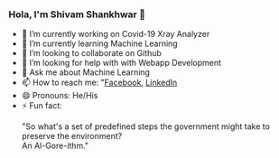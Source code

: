 ### Hola, I'm Shivam Shankhwar 👋

- 🔭 I’m currently working on Covid-19 Xray Analyzer 
- 🌱 I’m currently learning Machine Learning
- 👯 I’m looking to collaborate on Github
- 🤔 I’m looking for help with with Webapp Development 
- 💬 Ask me about Machine Learning
- 📫 How to reach me: "<a href="https://www.linkedin.com/in/chandrakant100/">Facebook</a>, <a href="https://www.linkedin.com/in/chandrakant100/">LinkedIn</a> 
- 😄 Pronouns: He/His
- ⚡ Fun fact: <p>"So what's a set of predefined steps the government might take to preserve the environment?</br>
                  An Al-Gore-ithm."</p>
